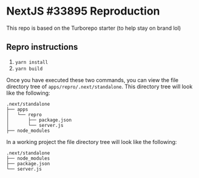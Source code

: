 # NextJS \#33895 Reproduction

This repo is based on the Turborepo starter (to help stay on brand lol)

## Repro instructions

1. `yarn install`
2. `yarn build`

Once you have executed these two commands, you can view the file directory tree of `apps/repro/.next/standalone`. This directory tree will look like the following:

```none
.next/standalone
├── apps
│   └── repro
│       ├── package.json
│       └── server.js
├── node_modules
```

In a working project the file directory tree will look like the following:

```none
.next/standalone
├── node_modules
├── package.json
└── server.js
```